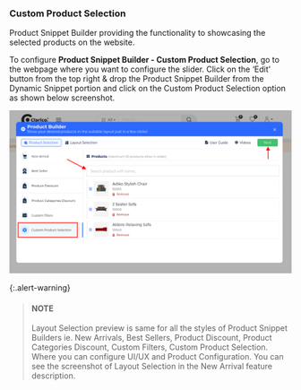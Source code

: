
### Custom Product Selection



Product Snippet Builder providing the functionality to showcasing the selected products on the website.


To configure **Product Snippet Builder - Custom Product Selection**, go to the webpage where you want to configure the slider. Click on the ‘Edit’ button from the top right & drop the Product Snippet Builder from the Dynamic Snippet portion and click on the Custom Product Selection option as shown below screenshot.


![](./images/27-6-1.png)



{:.alert-warning} 
> 
> #### NOTE
> 
> Layout Selection preview is same for all the styles of Product Snippet Builders ie. New Arrivals, Best Sellers, Product Discount, Product Categories Discount, Custom Filters, Custom Product Selection. Where you can configure UI/UX and Product Configuration. You can see the screenshot of Layout Selection in the New Arrival feature description.
> 
> 
> 



